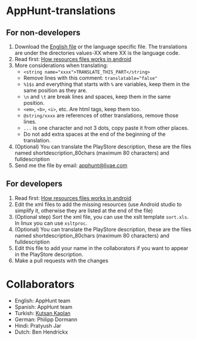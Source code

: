# AppHunt-translations

## For non-developers

1. Download the [English file](https://raw.githubusercontent.com/livae/AppHunt-translations/master/values/strings.xml) or the language specific file. The translations are under the directories values-XX where XX is the language code.
2. Read first: [How resources files works in android](https://developer.android.com/guide/topics/resources/string-resource.html)
3. More considerations when translating: 
    - `<string name="xxxx">TRANSLATE_THIS_PART</string>`
    - Remove lines with this comment: `translatable="false"`
    - `%1$s` and everything that starts with `%` are variables, keep them in the same position as they are.
    - `\n` and `\t` are break lines and spaces, keep them in the same position.
    - `<em>`, `<b>`, `<i>`, etc. Are html tags, keep them too.
    - `@string/xxxx` are references of other translations, remove those lines.
    - `...` is one character and not 3 dots, copy paste it from other places.
    - Do not add extra spaces at the end of the beginning of the translation.
4. (Optional) You can translate the PlayStore description, these are the files named shortdescription_80chars (maximum 80 characters) and fulldescription
5. Send me the file by email: apphunt@livae.com

## For developers

1. Read first: [How resources files works in android](https://developer.android.com/guide/topics/resources/string-resource.html)
2. Edit the xml files to add the missing resources (use Android studio to simplify it, otherwise they are listed at the end of the file)
3. (Optional step) Sort the xml file, you can use the xslt template `sort.xls`. In linux you can use `xsltproc`.
4. (Optional) You can translate the PlayStore description, these are the files named shortdescription_80chars (maximum 80 characters) and fulldescription
5. Edit this file to add your name in the collaborators if you want to appear in the PlayStore description.
6. Make a pull requests with the changes

# Collaborators

- English: AppHunt team
- Spanish: AppHunt team
- Turkish:  [Kutsan Kaplan](https://github.com/Kutsan)
- German: Philipp Dormann
- Hindi: Pratyush Jar
- Dutch: Ben Hendrickx
